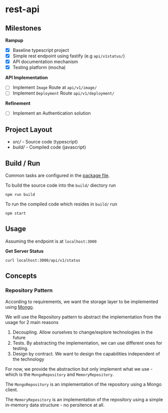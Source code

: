 # rest-api

## Milestones

__Rampup__

- [x] Baseline typescript project
- [x] Simple rest endpoint using fastify (e.g ```api/v1status/```)
- [x] API documentation mechanism
- [x] Testing platform (mocha)

__API Implementation__

- [ ] Implement ```Image``` Route at ```api/v1/image/```
- [ ] Implement ```Deployment``` Route ```api/v1/deployment/```

__Refinement__

- [ ] Implement an Authentication solution

## Project Layout

- _src/_ - Source code (typescript)
- _build/_ - Compiled code (javascript)

## Build / Run

Common tasks are configured in the [package file](./package.json).

To build the source code into the ```build/``` diectory run

    npm run build

To run the compiled code which resides in ```build/``` run

    npm start

## Usage 

Assuming the endpoint is at ```localhost:3000```

**Get Server Status**

    curl localhost:3000/api/v1/status

## Concepts

### Repository Pattern

According to requirements, we want the storage layer to be implemented using [Mongo](https://docs.mongodb.com/).

We will use the Repository pattern to abstract the implementation from the usage for 2 main reasons

1. Decoupling. Allow ourselves to change/explore technologies in the future
1. Tests. By abstracting the implementation, we can use different ones for testing.
1. Design by contract. We want to design the capabilities independent of the technology

For now, we provide the abstraction but only implement what we use - which is the ```MongoRepository``` and ```MemoryRepository```.

The ```MongoRepository``` is an implementation of the repository using a Mongo client.

The ```MemoryRepository``` is an implementation of the repository using a simple in-memory data structure - no persitence at all.
